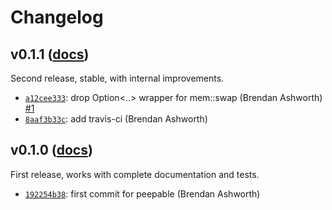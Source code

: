 # Changelog

## v0.1.1 ([docs](https://docs.rs/crate/peepable/0.1.1))
Second release, stable, with internal improvements.

- [`a12cee333`](https://github.com/brendanashworth/peepable/commit/a12cee33377d65237212aec2a8ba3e271503ebac): drop Option<..> wrapper for mem::swap (Brendan Ashworth) [#1](https://github.com/brendanashworth/peepable/pull/1)
- [`8aaf3b33c`](https://github.com/brendanashworth/peepable/commit/8aaf3b33c77b16fa881e975933bd21de7e63c82f): add travis-ci (Brendan Ashworth)

## v0.1.0 ([docs](https://docs.rs/crate/peepable/0.1.0))
First release, works with complete documentation and tests.

- [`192254b38`](https://github.com/brendanashworth/peepable/commit/192254b3895963427593f3e2f0a5f27eaf163864): first commit for peepable (Brendan Ashworth)
